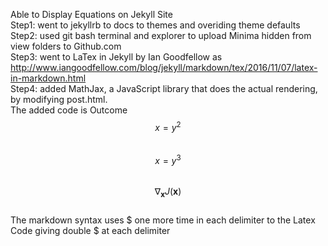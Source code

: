 ---
---
Able to Display Equations on Jekyll Site  
Step1: went to jekyllrb to docs to themes and overiding theme defaults  
Step2: used git bash terminal and explorer to upload Minima hidden from view folders to Github.com  
Step3: went to LaTex in Jekyll by Ian Goodfellow as http://www.iangoodfellow.com/blog/jekyll/markdown/tex/2016/11/07/latex-in-markdown.html  
Step4: added MathJax, a JavaScript library that does the actual rendering, by modifying post.html.  
The added code is <script src="https://cdn.mathjax.org/mathjax/latest/MathJax.js?config=TeX-AMS-MML_HTMLorMML" type="text/javascript"></script>
Outcome  
$$ x = y^2 $$  
$$ x = y^3 $$  
$$ \nabla_\boldsymbol{x} J(\boldsymbol{x}) $$  
The markdown syntax uses $ one more time in each delimiter to the Latex Code giving double $ at each delimiter 
